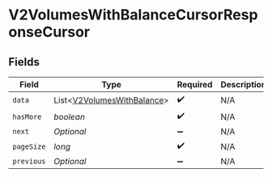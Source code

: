 # V2VolumesWithBalanceCursorResponseCursor


## Fields

| Field                                                                     | Type                                                                      | Required                                                                  | Description                                                               | Example                                                                   |
| ------------------------------------------------------------------------- | ------------------------------------------------------------------------- | ------------------------------------------------------------------------- | ------------------------------------------------------------------------- | ------------------------------------------------------------------------- |
| `data`                                                                    | List<[V2VolumesWithBalance](../../models/shared/V2VolumesWithBalance.md)> | :heavy_check_mark:                                                        | N/A                                                                       |                                                                           |
| `hasMore`                                                                 | *boolean*                                                                 | :heavy_check_mark:                                                        | N/A                                                                       | false                                                                     |
| `next`                                                                    | *Optional<String>*                                                        | :heavy_minus_sign:                                                        | N/A                                                                       |                                                                           |
| `pageSize`                                                                | *long*                                                                    | :heavy_check_mark:                                                        | N/A                                                                       | 15                                                                        |
| `previous`                                                                | *Optional<String>*                                                        | :heavy_minus_sign:                                                        | N/A                                                                       | YXVsdCBhbmQgYSBtYXhpbXVtIG1heF9yZXN1bHRzLol=                              |